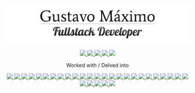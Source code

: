 <p align="center">
    <img src="https://raw.githubusercontent.com/GoldenMaximo/GoldenMaximo/master/public/banner.png" alt="GoldenMaximo" />
</p>

<p align="center">
    <a href="mailto:gfmaximo97@gmail.com" alt="Email">
        <img src="https://img.shields.io/badge/-Email-red?logo=gmail&logoColor=white" />
    </a>
        <a href="https://github.com/GoldenMaximo/" alt="JS Dev - 3 Years">
        <img src="https://img.shields.io/badge/Developer-@3%20Years-yellow?logo=javascript" />
    </a>
    <a href="https://www.codewars.com/users/GoldenMaximo/completed" target="_blank" alt="CodeWars">
        <img src="https://img.shields.io/badge/CodeWars-6%20Kyu-yellow?logo=codewars&logoColor=red" />
    </a>
    <a href="https://goldenmaximo.github.io/curriculum-vitae/" target="_blank" alt="Curriculum-Vitae">
        <img src="https://img.shields.io/badge/-Curriculum--Vitae-orange" />
    </a>
    <a href="https://github.com/GoldenMaximo/" alt="Follow me on GitHub">
        <img src="https://img.shields.io/github/followers/GoldenMaximo?label=Follow&style=social" />
    </a>
</p>

<p align="center">
    Worked with / Delved into
</p>

<p align="center">
    <a href="https://developer.mozilla.org/en-US/docs/Web/HTML" alt="HTML">
        <img src="https://img.shields.io/badge/-HTML-black?logo=html5" />
    </a>
    <a href="https://developer.mozilla.org/en-US/docs/Web/JavaScript" alt="JavaScript">
        <img src="https://img.shields.io/badge/-JavaScript-black?logo=JavaScript" />
    </a>
    <a href="https://www.w3.org/Style/CSS/Overview.en.html" alt="CSS3">
        <img src="https://img.shields.io/badge/-CSS-black?logo=css3&logoColor=1572B6" />
    </a>
    <a href="https://sass-lang.com/" alt="sass">
        <img src="https://img.shields.io/badge/-Sass-black?logo=sass&logoColor=CC6699" />
    </a>
    <a href="https://styled-components.com/" alt="styled-components">
        <img src="https://img.shields.io/badge/-Styled%20Components-black?logo=styled-components&logoColor=DB7093" />
    </a>
    <a href="https://getbootstrap.com/" alt="Bootstrap">
        <img src="https://img.shields.io/badge/-Bootstrap-black?logo=Bootstrap&logoColor=563D7C" />
    </a>
    <a href="https://material.io/" alt="Material Design">
        <img src="https://img.shields.io/badge/-Material%20Design-black?logo=material%20design&logoColor=757575" />
    </a>
    <a href="https://nodejs.org/en/" alt="Node.js">
        <img src="https://img.shields.io/badge/-Node.js-black?logo=node.js" />
    </a>
    <a href="https://www.mysql.com/" alt="MySQL">
        <img src="https://img.shields.io/badge/-MySQL-black?logo=MySQL&logoColor=blue" />
    </a>
    <a href="https://reactjs.org/" alt="React">
        <img src="https://img.shields.io/badge/-React-black?logo=react" />
    </a>
    <a href="https://angularjs.org/" alt="AngularJS">
        <img src="https://img.shields.io/badge/-AngularJS-black?logo=AngularJS&logoColor=E23237" />
    </a>
    <a href="https://expo.io/" alt="Expo">
        <img src="https://img.shields.io/badge/-Expo-black?logo=Expo" />
    </a>
    <a href="https://jquery.com/" alt="JQuery">
        <img src="https://img.shields.io/badge/-JQuery-black?logo=JQuery&logoColor=0769AD" />
    </a>
    <a href="https://redux.js.org/" alt="Redux">
        <img src="https://img.shields.io/badge/-Redux-black?logo=redux&logoColor=764ABC" />
    </a>
    <a href="https://jestjs.io/" alt="Jest">
        <img src="https://img.shields.io/badge/-Jest-black?logo=Jest&logoColor=C21325" />
    </a>
    <a href="https://eslint.org/" alt="ESLint">
        <img src="https://img.shields.io/badge/-ESLint-black?logo=eslint&logoColor=4B32C3" />
    </a>
    <a href="https://git-scm.com/" alt="Git">
        <img src="https://img.shields.io/badge/-Git-black?logo=git&logoColor=F05032" />
    </a>
    <a href="https://github.com/" alt="GitHub">
        <img src="https://img.shields.io/badge/-GitHub-black?logo=github&logoColor=white" />
    </a>
    <a href="https://about.gitlab.com/" alt="GitLab">
        <img src="https://img.shields.io/badge/-GitLab-black?logo=gitlab" />
    </a>
    <a href="https://www.npmjs.com/" alt="NPM">
        <img src="https://img.shields.io/badge/-NPM-black?logo=npm&logoColor=CB3837" />
    </a>
    <a href="https://yarnpkg.com/" alt="Yarn">
        <img src="https://img.shields.io/badge/-Yarn-black?logo=yarn&logoColor=2C8EBB" />
    </a>
    <a href="https://www.atlassian.com/software/jira" alt="Jira">
        <img src="https://img.shields.io/badge/-Jira-black?logo=Jira&logoColor=0052CC" />
    </a>
    <a href="https://trello.com/" alt="Trello">
        <img src="https://img.shields.io/badge/-Trello-black?logo=trello&logoColor=0079BF" />
    </a>
    <a href="https://www.atlassian.com/software/confluence" alt="Confluence">
        <img src="https://img.shields.io/badge/-Confluence-black?logo=Confluence&logoColor=172B4D" />
    </a>
    <a href="https://firebase.google.com/" alt="Firebase">
        <img src="https://img.shields.io/badge/-Firebase-black?logo=Firebase&logoColor=FFCA28" />
    </a>
    <a href="https://developer.android.com/studio" alt="Android Studio">
        <img src="https://img.shields.io/badge/-Android%20Studio-black?logo=android%20studio&logoColor=3DDC84" />
    </a>
    <a href="https://www.postman.com/" alt="Postman">
        <img src="https://img.shields.io/badge/-Postman-black?logo=Postman&logoColor=FF6C37" />
    </a>
    <a href="https://insomnia.rest/" alt="Insomnia">
        <img src="https://img.shields.io/badge/-Insomnia-black?logo=Insomnia&logoColor=5849BE" />
    </a>
    <a href="https://www.gimp.org/" alt="Visual Studio Code">
        <img src="https://img.shields.io/badge/-Visual%20Studio%20Code-black?logo=Visual%20Studio%20Code&logoColor=007ACC" />
    </a>
    <a href="https://www.gimp.org/" alt="GIMP">
        <img src="https://img.shields.io/badge/-GIMP-black?logo=GIMP&logoColor=5C5543" />
    </a>
</p>
